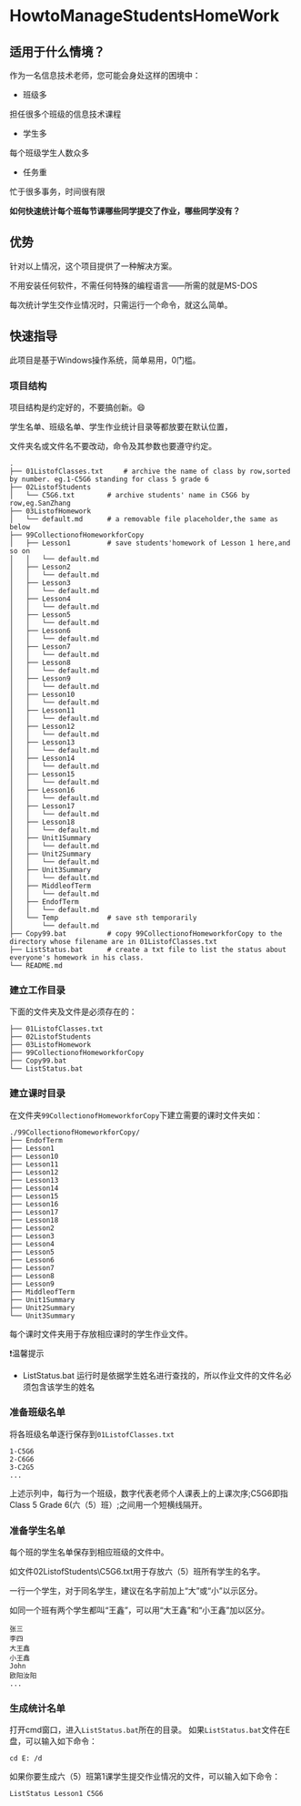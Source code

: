 # HowtoManageStudentsHomeWork

## 适用于什么情境？
作为一名信息技术老师，您可能会身处这样的困境中：

- 班级多

担任很多个班级的信息技术课程
- 学生多

每个班级学生人数众多
- 任务重

忙于很多事务，时间很有限

**如何快速统计每个班每节课哪些同学提交了作业，哪些同学没有？**
## 优势
针对以上情况，这个项目提供了一种解决方案。

不用安装任何软件，不需任何特殊的编程语言——所需的就是MS-DOS

每次统计学生交作业情况时，只需运行一个命令，就这么简单。
## 快速指导
此项目是基于Windows操作系统，简单易用，0门槛。 
### 项目结构
项目结构是约定好的，不要搞创新。:smile:

学生名单、班级名单、学生作业统计目录等都放要在默认位置，

文件夹名或文件名不要改动，命令及其参数也要遵守约定。
```
.
├── 01ListofClasses.txt		# archive the name of class by row,sorted by number. eg.1-C5G6 standing for class 5 grade 6
├── 02ListofStudents
│   └── C5G6.txt		# archive students' name in C5G6 by row,eg.SanZhang
├── 03ListofHomework
│   └── default.md		# a removable file placeholder,the same as below
├── 99CollectionofHomeworkforCopy
│   ├── Lesson1			# save students'homework of Lesson 1 here,and so on
│   │   └── default.md
│   ├── Lesson2
│   │   └── default.md
│   ├── Lesson3
│   │   └── default.md
│   ├── Lesson4
│   │   └── default.md
│   ├── Lesson5
│   │   └── default.md
│   ├── Lesson6
│   │   └── default.md
│   ├── Lesson7
│   │   └── default.md
│   ├── Lesson8
│   │   └── default.md
│   ├── Lesson9
│   │   └── default.md
│   ├── Lesson10	
│   │   └── default.md
│   ├── Lesson11
│   │   └── default.md
│   ├── Lesson12
│   │   └── default.md
│   ├── Lesson13
│   │   └── default.md
│   ├── Lesson14
│   │   └── default.md
│   ├── Lesson15
│   │   └── default.md
│   ├── Lesson16
│   │   └── default.md
│   ├── Lesson17
│   │   └── default.md
│   ├── Lesson18
│   │   └── default.md
│   ├── Unit1Summary
│   │   └── default.md
│   ├── Unit2Summary
│   │   └── default.md
│   ├── Unit3Summary
│   │   └── default.md
│   ├── MiddleofTerm
│   │   └── default.md
│   ├── EndofTerm
│   │   └── default.md
│   └── Temp			# save sth temporarily
│       └── default.md
├── Copy99.bat			# copy 99CollectionofHomeworkforCopy to the directory whose filename are in 01ListofClasses.txt
├── ListStatus.bat		# create a txt file to list the status about everyone's homework in his class.
└── README.md
```
### 建立工作目录
下面的文件夹及文件是必须存在的：
```
├── 01ListofClasses.txt
├── 02ListofStudents
├── 03ListofHomework
├── 99CollectionofHomeworkforCopy
├── Copy99.bat
└── ListStatus.bat
```
### 建立课时目录
在文件夹`99CollectionofHomeworkforCopy`下建立需要的课时文件夹如：
```
./99CollectionofHomeworkforCopy/
├── EndofTerm
├── Lesson1
├── Lesson10
├── Lesson11
├── Lesson12
├── Lesson13
├── Lesson14
├── Lesson15
├── Lesson16
├── Lesson17
├── Lesson18
├── Lesson2
├── Lesson3
├── Lesson4
├── Lesson5
├── Lesson6
├── Lesson7
├── Lesson8
├── Lesson9
├── MiddleofTerm
├── Unit1Summary
├── Unit2Summary
└── Unit3Summary
```
每个课时文件夹用于存放相应课时的学生作业文件。

:heavy_exclamation_mark:温馨提示
- ListStatus.bat 运行时是依据学生姓名进行查找的，所以作业文件的文件名必须包含该学生的姓名

### 准备班级名单
将各班级名单逐行保存到`01ListofClasses.txt`

```
1-C5G6
2-C6G6
3-C2G5
...
```
上述示列中，每行为一个班级，数字代表老师个人课表上的上课次序;C5G6即指Class 5 Grade 6(六（5）班）;之间用一个短横线隔开。
### 准备学生名单
每个班的学生名单保存到相应班级的文件中。

如文件02ListofStudents\C5G6.txt用于存放六（5）班所有学生的名字。

一行一个学生，对于同名学生，建议在名字前加上“大”或“小”以示区分。

如同一个班有两个学生都叫“王鑫”，可以用“大王鑫”和“小王鑫”加以区分。

```
张三
李四
大王鑫
小王鑫
John
欧阳汝阳
...
```
### 生成统计名单
打开cmd窗口，进入`ListStatus.bat`所在的目录。
如果`ListStatus.bat`文件在E盘，可以输入如下命令：
```
cd E: /d
```
如果你要生成六（5）班第1课学生提交作业情况的文件，可以输入如下命令：
```
ListStatus Lesson1 C5G6
```
